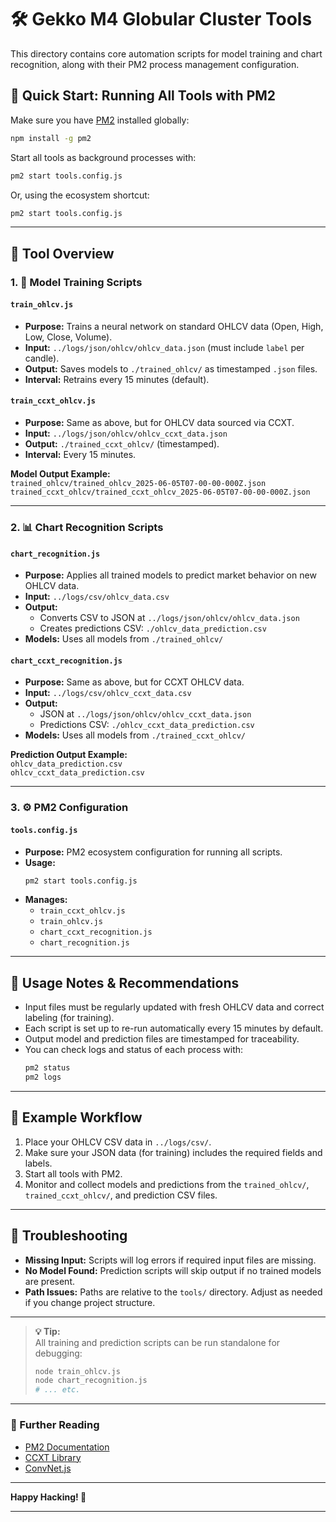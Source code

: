 # 🛠️ Gekko M4 Globular Cluster Tools

This directory contains core automation scripts for model training and chart recognition, along with their PM2 process management configuration.

## 🚦 Quick Start: Running All Tools with PM2

Make sure you have [PM2](https://pm2.keymetrics.io/) installed globally:

```bash
npm install -g pm2
```

Start all tools as background processes with:

```bash
pm2 start tools.config.js
```

Or, using the ecosystem shortcut:

```bash
pm2 start tools.config.js
```

---

## 📄 Tool Overview

### 1. 🧠 Model Training Scripts

#### `train_ohlcv.js`
- **Purpose:** Trains a neural network on standard OHLCV data (Open, High, Low, Close, Volume).  
- **Input:** `../logs/json/ohlcv/ohlcv_data.json` (must include `label` per candle).  
- **Output:** Saves models to `./trained_ohlcv/` as timestamped `.json` files.  
- **Interval:** Retrains every 15 minutes (default).

#### `train_ccxt_ohlcv.js`
- **Purpose:** Same as above, but for OHLCV data sourced via CCXT.  
- **Input:** `../logs/json/ohlcv/ohlcv_ccxt_data.json`  
- **Output:** `./trained_ccxt_ohlcv/` (timestamped).  
- **Interval:** Every 15 minutes.

**Model Output Example:**  
`trained_ohlcv/trained_ohlcv_2025-06-05T07-00-00-000Z.json`  
`trained_ccxt_ohlcv/trained_ccxt_ohlcv_2025-06-05T07-00-00-000Z.json`

---

### 2. 📊 Chart Recognition Scripts

#### `chart_recognition.js`
- **Purpose:** Applies all trained models to predict market behavior on new OHLCV data.  
- **Input:** `../logs/csv/ohlcv_data.csv`  
- **Output:**  
  - Converts CSV to JSON at `../logs/json/ohlcv/ohlcv_data.json`
  - Creates predictions CSV: `./ohlcv_data_prediction.csv`  
- **Models:** Uses all models from `./trained_ohlcv/`

#### `chart_ccxt_recognition.js`
- **Purpose:** Same as above, but for CCXT OHLCV data.  
- **Input:** `../logs/csv/ohlcv_ccxt_data.csv`  
- **Output:**  
  - JSON at `../logs/json/ohlcv/ohlcv_ccxt_data.json`
  - Predictions CSV: `./ohlcv_ccxt_data_prediction.csv`  
- **Models:** Uses all models from `./trained_ccxt_ohlcv/`

**Prediction Output Example:**  
`ohlcv_data_prediction.csv`  
`ohlcv_ccxt_data_prediction.csv`

---

### 3. ⚙️ PM2 Configuration

#### `tools.config.js`
- **Purpose:** PM2 ecosystem configuration for running all scripts.
- **Usage:**  
  ```bash
  pm2 start tools.config.js
  ```
- **Manages:**  
  - `train_ccxt_ohlcv.js`
  - `train_ohlcv.js`
  - `chart_ccxt_recognition.js`
  - `chart_recognition.js`

---

## 📝 Usage Notes & Recommendations

- Input files must be regularly updated with fresh OHLCV data and correct labeling (for training).
- Each script is set up to re-run automatically every 15 minutes by default.
- Output model and prediction files are timestamped for traceability.
- You can check logs and status of each process with:
  ```bash
  pm2 status
  pm2 logs
  ```

---

## 🧩 Example Workflow

1. Place your OHLCV CSV data in `../logs/csv/`.
2. Make sure your JSON data (for training) includes the required fields and labels.
3. Start all tools with PM2.
4. Monitor and collect models and predictions from the `trained_ohlcv/`, `trained_ccxt_ohlcv/`, and prediction CSV files.

---

## 🛟 Troubleshooting

- **Missing Input:** Scripts will log errors if required input files are missing.
- **No Model Found:** Prediction scripts will skip output if no trained models are present.
- **Path Issues:** Paths are relative to the `tools/` directory. Adjust as needed if you change project structure.

---

> **💡 Tip:**  
> All training and prediction scripts can be run standalone for debugging:
> ```bash
> node train_ohlcv.js
> node chart_recognition.js
> # ... etc.
> ```

---

### 🔗 Further Reading

- [PM2 Documentation](https://pm2.keymetrics.io/)
- [CCXT Library](https://github.com/ccxt/ccxt)
- [ConvNet.js](https://github.com/karpathy/convnetjs)

---

**Happy Hacking! 🚀**

---
